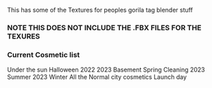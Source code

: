 This has some of the Textures for peoples gorila tag blender stuff

### NOTE THIS DOES NOT INCLUDE THE .FBX FILES FOR THE TEXURES

### Current Cosmetic list

  Under the sun
  Halloween 2022
  2023 Basement
  Spring Cleaning
  2023 Summer
  2023 Winter
  All the Normal city cosmetics
  Launch day
